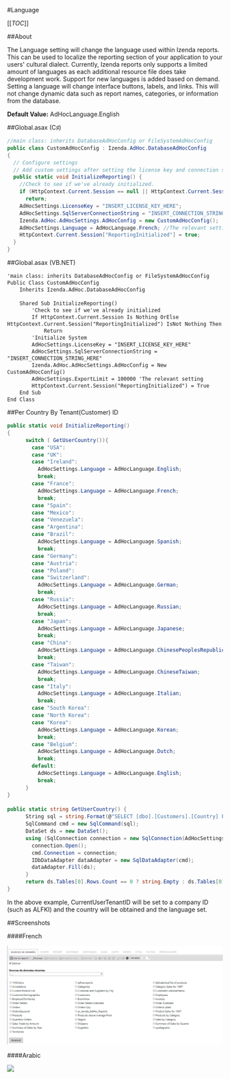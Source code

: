 #Language

[[_TOC_]]

##About

The Language setting will change the language used within Izenda reports. This can be used to localize the reporting section of your application to your users' cultural dialect. Currently, Izenda reports only supports a limited amount of languages as each additional resource file does take development work. Support for new languages is added based on demand. Setting a language will change interface buttons, labels, and links. This will not change dynamic data such as report names, categories, or information from the database.

**Default Value:** AdHocLanguage.English

##Global.asax (C♯)

``` csharp
//main class: inherits DatabaseAdHocConfig or FileSystemAdHocConfig
public class CustomAdHocConfig : Izenda.AdHoc.DatabaseAdHocConfig
{
  // Configure settings
  // Add custom settings after setting the license key and connection string by overriding the ConfigureSettings() method
  public static void InitializeReporting() {
    //Check to see if we've already initialized.
    if (HttpContext.Current.Session == null || HttpContext.Current.Session["ReportingInitialized"] != null)
      return;
    AdHocSettings.LicenseKey = "INSERT_LICENSE_KEY_HERE";
    AdHocSettings.SqlServerConnectionString = "INSERT_CONNECTION_STRING_HERE";
    Izenda.AdHoc.AdHocSettings.AdHocConfig = new CustomAdHocConfig();
    AdHocSettings.Language = AdHocLanguage.French; //The relevant setting
    HttpContext.Current.Session["ReportingInitialized"] = true;
  }
}
```

##Global.asax (VB.NET)

```visualbasic
'main class: inherits DatabaseAdHocConfig or FileSystemAdHocConfig
Public Class CustomAdHocConfig
    Inherits Izenda.AdHoc.DatabaseAdHocConfig

    Shared Sub InitializeReporting()
        'Check to see if we've already initialized
        If HttpContext.Current.Session Is Nothing OrElse HttpContext.Current.Session("ReportingInitialized") IsNot Nothing Then
            Return
        'Initialize System
        AdHocSettings.LicenseKey = "INSERT_LICENSE_KEY_HERE"
        AdHocSettings.SqlServerConnectionString = "INSERT_CONNECTION_STRING_HERE"
        Izenda.AdHoc.AdHocSettings.AdHocConfig = New CustomAdHocConfig()
        AdHocSettings.ExportLimit = 100000 'The relevant setting
        HttpContext.Current.Session("ReportingInitialized") = True
    End Sub
End Class
```

##Per Country By Tenant(Customer) ID

```csharp
public static void InitializeReporting()
{
      switch ( GetUserCountry()){
        case "USA":
        case "UK":
        case "Ireland":
          AdHocSettings.Language = AdHocLanguage.English;
          break;
        case "France":
          AdHocSettings.Language = AdHocLanguage.French;
          break;
        case "Spain":
        case "Mexico":
        case "Venezuela":
        case "Argentina":
        case "Brazil":
          AdHocSettings.Language = AdHocLanguage.Spanish;
          break;
        case "Germany":
        case "Austria":
        case "Poland":
        case "Switzerland":
          AdHocSettings.Language = AdHocLanguage.German;
          break;
        case "Russia":
          AdHocSettings.Language = AdHocLanguage.Russian;
          break;
        case "Japan":
          AdHocSettings.Language = AdHocLanguage.Japanese;
          break;
        case "China":
          AdHocSettings.Language = AdHocLanguage.ChinesePeoplesRepublicofChina;
          break;
        case "Taiwan":
          AdHocSettings.Language = AdHocLanguage.ChineseTaiwan;
          break;
        case "Italy":
          AdHocSettings.Language = AdHocLanguage.Italian;
          break;
        case "South Korea":
        case "North Korea":
        case "Korea":
          AdHocSettings.Language = AdHocLanguage.Korean;
          break;
        case "Belgium":
          AdHocSettings.Language = AdHocLanguage.Dutch;
          break;
        default:
          AdHocSettings.Language = AdHocLanguage.English;
          break;
      }
}

public static string GetUserCountry() {
      String sql = string.Format(@"SELECT [dbo].[Customers].[Country] FROM [dbo].[Customers] WHERE [dbo].[Customers].[CustomerID] = '{0}'", AdHocSettings.CurrentUserTenantId);
      SqlCommand cmd = new SqlCommand(sql);
      DataSet ds = new DataSet();
      using (SqlConnection connection = new SqlConnection(AdHocSettings.SqlServerConnectionString)) {
        connection.Open();
        cmd.Connection = connection;
        IDbDataAdapter dataAdapter = new SqlDataAdapter(cmd);
        dataAdapter.Fill(ds);
      }
      return ds.Tables[0].Rows.Count == 0 ? string.Empty : ds.Tables[0].Rows[0][0].ToString();
}
```

In the above example, CurrentUserTenantID will be set to a company ID (such as ALFKI) and the country will be obtained and the language set.

##Screenshots

####French

![](/API/CodeSamples/Language/adhoclanguage_french.png)

####Arabic

![](http://wiki.izenda.us/Localization/resources_rtl_1.png)